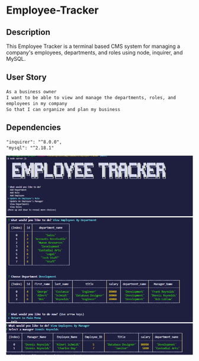 # Employee-Tracker

## Description 
This Employee Tracker is a terminal based CMS system for managing a company's employees, departments, and roles using node, inquirer, and MySQL.

## User Story 
```
As a business owner
I want to be able to view and manage the departments, roles, and employees in my company
So that I can organize and plan my business
```
## Dependencies
    "inquirer": "^8.0.0",
    "mysql": "^2.18.1"

![Start Screen](./Images/Ascii.PNG?raw=true "Employee Tracker")
![Department](./Images/Department.PNG?raw=true "View Employees by Department")
![Manager](./Images/Manager.PNG?raw=true "View Employees By Manager")
